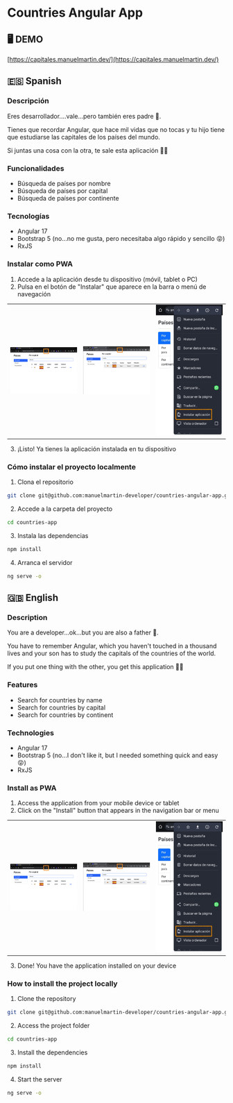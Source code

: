# Countries Angular App

## 🖥 DEMO

[https://capitales.manuelmartin.dev/](https://capitales.manuelmartin.dev/)

## 🇪🇸 Spanish

### Descripción

Eres desarrollador....vale...pero también eres padre 👨.

Tienes que recordar Angular, que hace mil vidas que no tocas y tu hijo tiene que estudiarse las capitales de los países del mundo.

Si juntas una cosa con la otra, te sale esta aplicación 🤦‍♂️

### Funcionalidades

- Búsqueda de países por nombre
- Búsqueda de países por capital
- Búsqueda de países por continente

### Tecnologías

- Angular 17
- Bootstrap 5 (no...no me gusta, pero necesitaba algo rápido y sencillo 😝)
- RxJS

### Instalar como PWA

1. Accede a la aplicación desde tu dispositivo (móvil, tablet o PC)
2. Pulsa en el botón de "Instalar" que aparece en la barra o menú de navegación

  <table>
    <tr>
      <td>
        <img src="https://github.com/manuelmartin-developer/countries-angular-app/blob/master/src/assets/images/PC1.png?raw=true" alt="PWA Install 1" width="200"/>
      </td>
      <td>
        <img src="https://github.com/manuelmartin-developer/countries-angular-app/blob/master/src/assets/images/PC2.png?raw=true" alt="PWA Install 2" width="200"/>
      </td>
      <td>
        <img src="https://github.com/manuelmartin-developer/countries-angular-app/blob/master/src/assets/images/MOBILE.jpg?raw=true
" alt="PWA Install 3" width="200"/>
      </td>
    </tr>
  </table>

3. ¡Listo! Ya tienes la aplicación instalada en tu dispositivo

### Cómo instalar el proyecto localmente

1. Clona el repositorio

```bash
git clone git@github.com:manuelmartin-developer/countries-angular-app.git
```

2. Accede a la carpeta del proyecto

```bash
cd countries-app
```

3. Instala las dependencias

```bash
npm install
```

4. Arranca el servidor

```bash
ng serve -o
```

## 🇬🇧 English

### Description

You are a developer...ok...but you are also a father 👨.

You have to remember Angular, which you haven't touched in a thousand lives and your son has to study the capitals of the countries of the world.

If you put one thing with the other, you get this application 🤦‍♂️

### Features

- Search for countries by name
- Search for countries by capital
- Search for countries by continent

### Technologies

- Angular 17
- Bootstrap 5 (no...I don't like it, but I needed something quick and easy 😝)
- RxJS

### Install as PWA

1. Access the application from your mobile device or tablet
2. Click on the "Install" button that appears in the navigation bar or menu

  <table>
  <tr>
    <td>
      <img src="https://github.com/manuelmartin-developer/countries-angular-app/blob/master/src/assets/images/PC1.png?raw=true" alt="PWA Install 1" width="200"/>
    </td>
    <td>
      <img src="https://github.com/manuelmartin-developer/countries-angular-app/blob/master/src/assets/images/PC2.png?raw=true" alt="PWA Install 2" width="200"/>
    </td>
    <td>
      <img src="https://github.com/manuelmartin-developer/countries-angular-app/blob/master/src/assets/images/MOBILE.jpg?raw=true" alt="PWA Install 3" width="200"/>
    </td>
  </tr>
</table>

3. Done! You have the application installed on your device

### How to install the project locally

1. Clone the repository

```bash
git clone git@github.com:manuelmartin-developer/countries-angular-app.git
```

2. Access the project folder

```bash
cd countries-app
```

3. Install the dependencies

```bash
npm install
```

4. Start the server

```bash
ng serve -o
```
